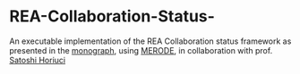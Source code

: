 # REA-Collaboration-Status-
An executable implementation of the REA Collaboration status framework as presented in the [monograph](https://aaahqbookstore.org/catalog/book/rea-accounting-model-accounting-and-economic-ontology), using [MERODE](https://merode.econ.kuleuven.be), in collaboration with prof. [Satoshi Horiuci]([hotsatoshi](https://github.com/hotsatoshi))
